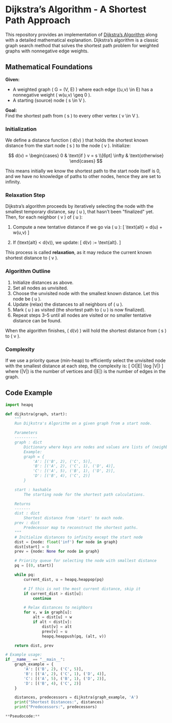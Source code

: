# Dijkstra’s Algorithm - A Shortest Path Approach

This repository provides an implementation of [Dijkstra’s Algorithm](https://en.wikipedia.org/wiki/Dijkstra%27s_algorithm) along with a detailed mathematical explanation. Dijkstra’s algorithm is a classic graph search method that solves the shortest path problem for weighted graphs with nonnegative edge weights.

## Mathematical Foundations

**Given:**
- A weighted graph \( G = (V, E) \) where each edge \((u,v) \in E\) has a nonnegative weight \( w(u,v) \geq 0 \).
- A starting (source) node \( s \in V \).

**Goal:**  
Find the shortest path from \( s \) to every other vertex \( v \in V \).

### Initialization

We define a distance function \( d(v) \) that holds the shortest known distance from the start node \( s \) to the node \( v \). Initialize:


$$ d(v) = \begin{cases}
0 & \text{if } v = s \\[6pt]
\infty & \text{otherwise}
\end{cases} $$

This means initially we know the shortest path to the start node itself is 0, and we have no knowledge of paths to other nodes, hence they are set to infinity.

### Relaxation Step

Dijkstra’s algorithm proceeds by iteratively selecting the node with the smallest temporary distance, say \( u \), that hasn’t been "finalized" yet. Then, for each neighbor \( v \) of \( u \):

1. Compute a new tentative distance if we go via \( u \):
   \[
   \text{alt} = d(u) + w(u,v)
   \]

2. If \(\text{alt} < d(v)\), we update:
   \[
   d(v) := \text{alt}.
   \]

This process is called **relaxation**, as it may reduce the current known shortest distance to \( v \).

### Algorithm Outline

1. Initialize distances as above.
2. Set all nodes as unvisited.  
3. Choose the unvisited node with the smallest known distance. Let this node be \( u \).
4. Update (relax) the distances to all neighbors of \( u \).
5. Mark \( u \) as visited (the shortest path to \( u \) is now finalized).
6. Repeat steps 3–5 until all nodes are visited or no smaller tentative distance can be found.

When the algorithm finishes, \( d(v) \) will hold the shortest distance from \( s \) to \( v \).

### Complexity

If we use a priority queue (min-heap) to efficiently select the unvisited node with the smallest distance at each step, the complexity is:
\[
O(|E| \log |V|)
\]
where \(|V|\) is the number of vertices and \(|E|\) is the number of edges in the graph.

## Code Example

```python
import heapq

def dijkstra(graph, start):
    """
    Run Dijkstra's Algorithm on a given graph from a start node.

    Parameters
    ----------
    graph : dict
        Dictionary where keys are nodes and values are lists of (neighbor, weight) tuples.
        Example:
        graph = {
            'A': [('B', 2), ('C', 5)],
            'B': [('A', 2), ('C', 1), ('D', 4)],
            'C': [('A', 5), ('B', 1), ('D', 2)],
            'D': [('B', 4), ('C', 2)]
        }

    start : hashable
        The starting node for the shortest path calculations.

    Returns
    -------
    dist : dict
        Shortest distance from 'start' to each node.
    prev : dict
        Predecessor map to reconstruct the shortest paths.
    """
    # Initialize distances to infinity except the start node
    dist = {node: float('inf') for node in graph}
    dist[start] = 0
    prev = {node: None for node in graph}

    # Priority queue for selecting the node with smallest distance
    pq = [(0, start)]

    while pq:
        current_dist, u = heapq.heappop(pq)

        # If this is not the most current distance, skip it
        if current_dist > dist[u]:
            continue

        # Relax distances to neighbors
        for v, w in graph[u]:
            alt = dist[u] + w
            if alt < dist[v]:
                dist[v] = alt
                prev[v] = u
                heapq.heappush(pq, (alt, v))

    return dist, prev

# Example usage:
if __name__ == "__main__":
    graph_example = {
        'A': [('B', 2), ('C', 5)],
        'B': [('A', 2), ('C', 1), ('D', 4)],
        'C': [('A', 5), ('B', 1), ('D', 2)],
        'D': [('B', 4), ('C', 2)]
    }

    distances, predecessors = dijkstra(graph_example, 'A')
    print("Shortest Distances:", distances)
    print("Predecessors:", predecessors)

**Pseudocode:**
